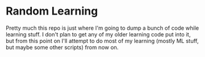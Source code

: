 # Random Learning

Pretty much this repo is just where I'm going to dump a bunch of code while learning stuff. I don't plan to get any of my older learning code put into it, but from this point on I'll attempt to do most of my learning (mostly ML stuff, but maybe some other scripts) from now on.
